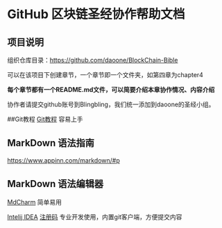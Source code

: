 # GitHub 区块链圣经协作帮助文档

## 项目说明
组织仓库目录：https://github.com/daoone/BlockChain-Bible

可以在该项目下创建章节，一个章节即一个文件夹，如第四章为chapter4

**每个章节都有一个README.md文件，可以简要介绍本章协作情况、内容介绍**

协作者请提交github账号到Blingbling，我们统一添加到daoone的圣经小组。



##Git教程
[Git教程](https://www.liaoxuefeng.com/wiki/0013739516305929606dd18361248578c67b8067c8c017b000) 
容易上手


## MarkDown 语法指南
https://www.appinn.com/markdown/#p

## MarkDown 语法编辑器
[MdCharm](http://www.mdcharm.com/) 简单易用

[Intelij IDEA](https://www.jetbrains.com/idea/) 
[注册码](http://idea.lanyus.com/) 专业开发使用，内置git客户端，方便提交内容



